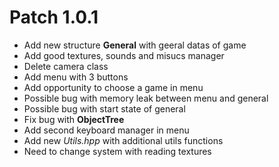 # Patch 1.0.1

- Add new structure **General** with geeral datas of game
- Add good textures, sounds and misucs manager 
- Delete camera class 
- Add menu with 3 buttons
- Add opportunity to choose a game in menu
- Possible bug with memory leak between menu and general
- Possible bug with start state of general
- Fix bug with **ObjectTree**
- Add second keyboard manager in menu
- Add new *Utils.hpp* with additional utils functions
- Need to change system with reading textures